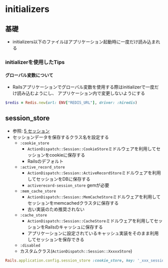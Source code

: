 # initializers
## 基礎
- initializers以下のファイルはアプリケーション起動時に一度だけ読み込まれる

### initializerを使用したTips
#### グローバル変数について
- Railsアプリケーションでグローバル変数を使用する際はinitializerで一度だけ読み込むようにし、
  アプリケーション内で変更しないようにする
```ruby
$redis = Redis.new(url: ENV["REDIS_URL"], driver: :hiredis)
```

## session_store
- 参照: [5 セッション](https://railsguides.jp/action_controller_overview.html#%E3%82%BB%E3%83%83%E3%82%B7%E3%83%A7%E3%83%B3)
- セッションデータを保存するクラス名を設定する
  - `:cookie_store`
    - `ActionDispatch::Session::CookieStore`ミドルウェアを利用してセッションをcookieに保存する
    - Railsのデフォルト
  - `:active_record_store`
    - `ActionDispatch::Session::ActiveRecordStore`ミドルウェアを利用してセッションをDBに保存する
    - `activerecord-session_store` gemが必要
  - `:mem_cache_store`
    - `ActionDispatch::Session::MemCacheStore`ミドルウェアを利用してセッションをmemcachedクラスタに保存する
    - 古い実装のため推奨されない
  - `:cache_store`
    - `ActionDispatch::Session::CacheStore`ミドルウェアを利用してセッションをRailsのキャッシュに保存する
    - アプリケーションに設定されているキャッシュ実装をそのまま利用してセッションを保存できる
  - `:disabled`
  - カスタムクラス(`ActionDispatch::Session::XxxxxStore`)
```ruby
Rails.application.config.session_store :cookie_store, key: '_xxx_session', expire_after: 1.year
```
